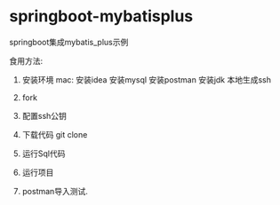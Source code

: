 # springboot-mybatisplus

springboot集成mybatis_plus示例

食用方法:
1. 安装环境
  mac:
    安装idea
    安装mysql
    安装postman
    安装jdk
    本地生成ssh

2. fork
3. 配置ssh公钥
4. 下载代码
   git clone 
6. 运行Sql代码
7. 运行项目
8. postman导入测试.


